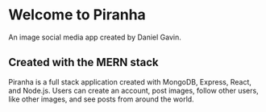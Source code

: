 # Welcome to Piranha

An image social media app created by Daniel Gavin.

## Created with the MERN stack

Piranha is a full stack application created with MongoDB, Express, React, and Node.js. Users can create an account, post images, follow other users, like other images, and see posts from around the world.
